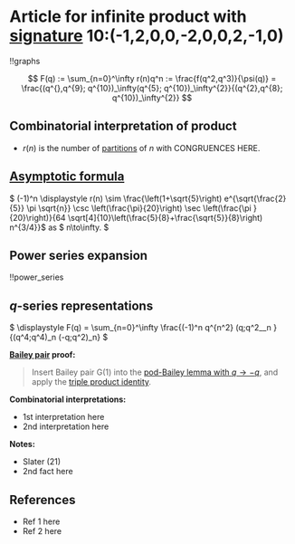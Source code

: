 # Article for infinite product with [signature](../product_signature.html) 10:(-1,2,0,0,-2,0,0,2,-1,0)

!!graphs

$$ F(q) := \sum_{n=0}^\infty r(n)q^n := \frac{f(q^2,q^3)}{\psi(q)} = \frac{(q^{},q^{9}; q^{10})_\infty(q^{5}; q^{10})_\infty^{2}}{(q^{2},q^{8}; q^{10})_\infty^{2}} $$

## Combinatorial interpretation of product

- $r(n)$ is the number of [partitions](../partitions.html#integer_partitions) of $n$ with CONGRUENCES HERE.

## [Asymptotic formula](../asymptotics.html)

$ (-1)^n \displaystyle r(n) \sim \frac{\left(1+\sqrt{5}\right) e^{\sqrt{\frac{2}{5}} \pi  \sqrt{n}} \csc \left(\frac{\pi}{20}\right) \sec \left(\frac{\pi }{20}\right)}{64 \sqrt[4]{10}\left(\frac{5}{8}+\frac{\sqrt{5}}{8}\right) n^{3/4}}$ as $ n\to\infty. $

## Power series expansion

!!power_series

## $q$-series representations

$ \displaystyle F(q) = \sum_{n=0}^\infty \frac{(-1)^n q^{n^2} (q;q^2__n }{(q^4;q^4)_n (-q;q^2)_n} $

**[Bailey pair](../Bailey_pairs.html) proof:**
> Insert Bailey pair G(1) into the [pod-Bailey lemma with $q\to -q$](../Bailey_pairs.html#pod_Bailey_lemma), and apply the [triple product identity](../q-series.html#triple_product).

**Combinatorial interpretations:**
- 1st interpretation here
- 2nd interpretation here
    
**Notes:**
- Slater (21)
- 2nd fact here

    
## References
- Ref 1 here
- Ref 2 here


